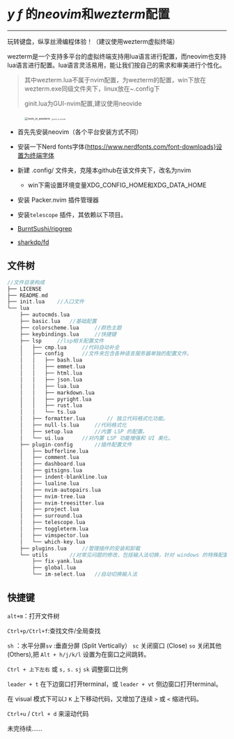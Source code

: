 # *y f* 的***neovim***和***wezterm***配置

---

玩转键盘，纵享丝滑编程体验！（建议使用wezterm虚拟终端）

wezterm是一个支持多平台的虚拟终端支持用lua语言进行配置，而neovim也支持lua语言进行配置。lua语言灵活易用，能让我们按自己的需求和审美进行个性化。

> 其中wezterm.lua不属于nvim配置，为wezterm的配置，win下放在wezterm.exe同级文件夹下，linux放在~.config下
>
> ginit.lua为GUI-nvim配置,建议使用neovide
<figure class="half">
<img src="https://gitee.com/yfyfgood/neovim-config-of-yf/raw/master/picture/nvim_in_wezterm.png" alt="nvim_in_wezterm" style="zoom:45%;" />
<img src="https://gitee.com/yfyfgood/neovim-config-of-yf/raw/master/picture/nvim_in_neovide.png" alt="nvim_in_neovide" style="zoom:25%;" />
</figure>


- 首先先安装neovim（各个平台安装方式不同）

- 安装一下Nerd fonts字体{https://www.nerdfonts.com/font-downloads}设置为终端字体

- 新建 .config/ 文件夹，克隆本github在该文件夹下，改名为nvim
  - win下需设置环境变量XDG_CONFIG_HOME和XDG_DATA_HOME
  
- 安装 Packer.nvim 插件管理器

-  安装`telescope` 插件，其依赖以下项目。
  - [BurntSushi/ripgrep](https://link.juejin.cn/?target=https%3A%2F%2Fgithub.com%2FBurntSushi%2Fripgrep)
  - [sharkdp/fd](https://link.juejin.cn/?target=https%3A%2F%2Fgithub.com%2Fsharkdp%2Ffd)
  
  ## 文件树

```c++
//文件目录构成
├── LICENSE
├── README.md
├── init.lua	//入口文件
└── lua
    ├── autocmds.lua
    ├── basic.lua	//基础配置
    ├── colorscheme.lua		//颜色主题
    ├── keybindings.lua		//快捷键
    ├── lsp		//lsp相关配置文件
    │   ├── cmp.lua		//代码自动补全
    │   ├── config		//文件夹包含各种语言服务器单独的配置文件。
    │   │   ├── bash.lua
    │   │   ├── emmet.lua
    │   │   ├── html.lua
    │   │   ├── json.lua
    │   │   ├── lua.lua
    │   │   ├── markdown.lua
    │   │   ├── pyright.lua
    │   │   ├── rust.lua
    │   │   └── ts.lua
    │   ├── formatter.lua		// 独立代码格式化功能。
    │   ├── null-ls.lua		//代码格式化
    │   ├── setup.lua		//内置 LSP 的配置。
    │   └── ui.lua		//对内置 LSP 功能增强和 UI 美化。
    ├── plugin-config		//插件配置文件
    │   ├── bufferline.lua
    │   ├── comment.lua
    │   ├── dashboard.lua
    │   ├── gitsigns.lua
    │   ├── indent-blankline.lua
    │   ├── lualine.lua
    │   ├── nvim-autopairs.lua
    │   ├── nvim-tree.lua
    │   ├── nvim-treesitter.lua
    │   ├── project.lua
    │   ├── surround.lua
    │   ├── telescope.lua
    │   ├── toggleterm.lua
    │   ├── vimspector.lua
    │   └── which-key.lua
    ├── plugins.lua		//管理插件的安装和卸载
    └── utils		//对常见问题的修改，包括输入法切换，针对 windows 的特殊配置等
        ├── fix-yank.lua
        ├── global.lua
        └── im-select.lua	//自动切换输入法
```

## 快捷键

`alt+m`：打开文件树

`Ctrl+p/Ctrl+f`:查找文件/全局查找

`sh` ：水平分屏`sv` :垂直分屏 (Split Vertically） `sc` 关闭窗口 (Close) `so` 关闭其他 (Others),把 `Alt + h/j/k/l` 设置为在窗口之间跳转。

`Ctrl + 上下左右` 或 `s,` `s.` `sj` `sk` 调整窗口比例

`leader + t` 在下边窗口打开terminal，或 `leader + vt` 侧边窗口打开terminal。

在 visual 模式下可以`J` `K` 上下移动代码，又增加了连续 `>` 或 `<` 缩进代码。

`Ctrl+u` / `Ctrl + d` 来滚动代码

未完待续......